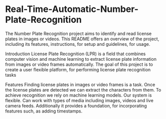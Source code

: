 # Real-Time-Automatic-Number-Plate-Recognition
The Number Plate Recognition project aims to identify and read license plates in images or videos. This README offers an overview of the project, including its features, instructions, for setup and guidelines, for usage.



Introduction
License Plate Recognition (LPR) is a field that combines computer vision and machine learning to extract license plate information from images or video frames automatically. The goal of this project is to create a user flexible platform, for performing license plate recognition tasks



Features
Finding license plates in images or video frames is a task. Once the license plates are detected we can extract the characters from them. To achieve recognition we rely on machine learning models. Our system is flexible. Can work with types of media including images, videos and live camera feeds. Additionally it provides a foundation, for incorporating features such, as adding timestamps.
